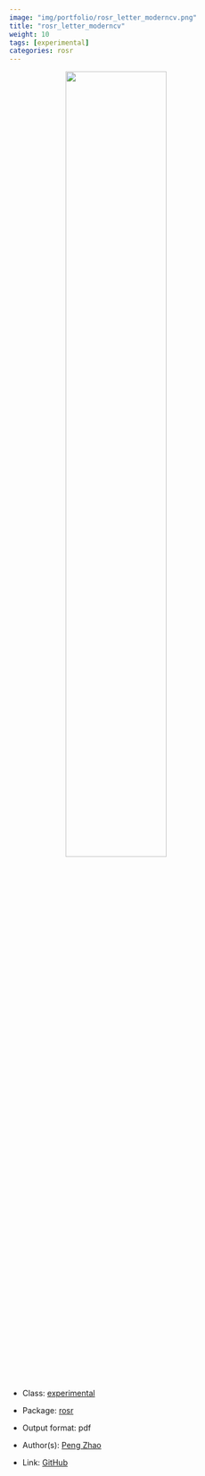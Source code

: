 ```yaml
---
image: "img/portfolio/rosr_letter_moderncv.png"
title: "rosr_letter_moderncv"
weight: 10
tags: [experimental]
categories: rosr
---
```




<!--more-->

<a href="../../img/portfolio/rosr_letter_moderncv.png"><img class = "jf-image-shadow" src="../../img/portfolio/rosr_letter_moderncv.png" style="display: block; margin: auto;" width="60%"></a>

- Class: [experimental](../../tags/experimental)
- Package: [rosr](rosr)
- Output format: pdf

- Author(s): [Peng Zhao](https://pzhao.org)
- Link: [GitHub](https://github.com/pzhaonet/rosr)


